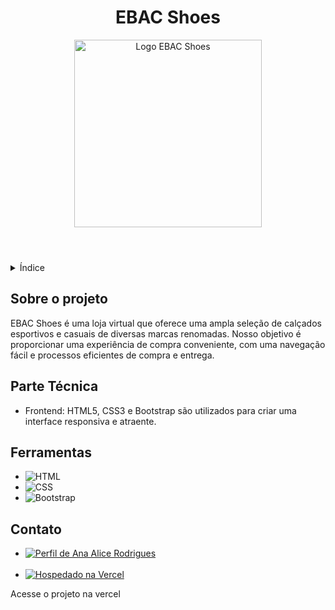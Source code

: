 <!DOCTYPE html>
<html lang="pt-br">
<head>
    <meta charset="UTF-8">
    <meta name="viewport" content="width=device-width, initial-scale=1.0">
    <meta name="description" content="README do projeto EBAC Shoes">
    <meta name="author" content="Ana Alice Rodrigues">
   
</head>
<body>

<header>
    <h1>EBAC Shoes</h1>
    <img src="https://ebac-shoes-murex.vercel.app/img/loja.jpg" alt="Logo EBAC Shoes" width="300" height="auto">
</header>

<details>
    <summary>Índice</summary>
    <ol>
        <li><a href="#sobre-o-projeto">Sobre o projeto</a></li>
        <li><a href="#parte-tecnica">Parte Técnica</a></li>
        <li><a href="#ferramentas">Ferramentas</a></li>
        <li><a href="#contato">Contato</a></li>
    </ol>
</details>

<section id="sobre-o-projeto">
    <h2>Sobre o projeto</h2>
    <p>EBAC Shoes é uma loja virtual que oferece uma ampla seleção de calçados esportivos e casuais de diversas marcas renomadas. Nosso objetivo é proporcionar uma experiência de compra conveniente, com uma navegação fácil e processos eficientes de compra e entrega.</p>
</section>

<section id="parte-tecnica">
    <h2>Parte Técnica</h2>
    <ul>
        <li>Frontend: HTML5, CSS3 e Bootstrap são utilizados para criar uma interface responsiva e atraente. </li>
    </ul>
</section>

<section id="ferramentas">
    <h2>Ferramentas</h2>
    <ul>
        <li><img src="https://img.shields.io/badge/HTML-239120?style=for-the-badge&logo=html5&logoColor=white" alt="HTML"></li>
        <li><img src="https://img.shields.io/badge/CSS3-1572B6?style=for-the-badge&logo=css3&logoColor=white" alt="CSS"></li>
        <li><img src="https://img.shields.io/badge/Bootstrap-563D7C?style=for-the-badge&logo=bootstrap&logoColor=white" alt="Bootstrap"></li>
     </ul>
</section>

<section id="contato">
    <h2>Contato</h2>
    <ul>
         <li><a href="https://linktr.ee/anaeanali5" target="_blank"><img src="https://img.shields.io/badge/Ana_Alice_Rodrigues-blue?style=for-the-badge" alt="Perfil de             Ana Alice Rodrigues"></a></li><br>
         <li><a href="https://ebac-shoes-murex.vercel.app/" target="_blank"><img src="https://img.shields.io/badge/Vercel-000000?style=for-the-badge&logo=vercel&logoColor=white" alt="Hospedado na Vercel"></a></li>
    </ul>
    <p>Acesse o projeto na vercel</p>
</section>

</body>
</html>

